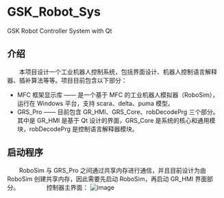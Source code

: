 # GSK_Robot_Sys
GSK Robot Controller System with Qt

## 介绍

　　本项目设计一个工业机器人控制系统，包括界面设计、机器人控制语言解释器、插补算法等等。项目目前包含以下部分：
  
 - MFC 框架显示库 —— 是一个基于 MFC 的工业机器人模拟器（RoboSim），运行在 Windows 平台，支持 scara、delta、puma 模型。
 - GRS_Pro —— 目前包含 GR_HMI、GRS_Core、robDecodePrg 三个部分。其中是 GR_HMI 是基于 Qt 设计的界面，GRS_Core 是系统的核心和通用模块，robDecodePrg 是控制语言解释器模块。

## 启动程序

　　RoboSim 与 GRS_Pro 之间通过共享内存进行通信，并且目前设计为由 RoboSim 创建共享内存，因此需要先启动 RoboSim，再启动 GR_HMI 界面部分。
　　
　　控制器主界面：
![image](https://github.com/luhuadong/GSK_Robot_Sys/screenshots/GR_HMI_Main.png)
